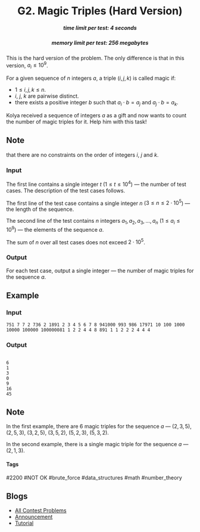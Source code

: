 <h1 style='text-align: center;'> G2. Magic Triples (Hard Version)</h1>

<h5 style='text-align: center;'>time limit per test: 4 seconds</h5>
<h5 style='text-align: center;'>memory limit per test: 256 megabytes</h5>

This is the hard version of the problem. The only difference is that in this version, $a_i \le 10^9$.

For a given sequence of $n$ integers $a$, a triple $(i, j, k)$ is called magic if: 

* $1 \le i, j, k \le n$.
* $i$, $j$, $k$ are pairwise distinct.
* there exists a positive integer $b$ such that $a_i \cdot b = a_j$ and $a_j \cdot b = a_k$.

Kolya received a sequence of integers $a$ as a gift and now wants to count the number of magic triples for it. Help him with this task!

## Note

 that there are no constraints on the order of integers $i$, $j$ and $k$.

### Input

The first line contains a single integer $t$ ($1 \le t \le 10^4$) — the number of test cases. The description of the test cases follows.

The first line of the test case contains a single integer $n$ ($3 \le n \le 2 \cdot 10^5$) — the length of the sequence.

The second line of the test contains $n$ integers $a_1, a_2, a_3, \dots, a_n$ ($1 \le a_i \le 10^9$) — the elements of the sequence $a$.

The sum of $n$ over all test cases does not exceed $2 \cdot 10^5$.

### Output

For each test case, output a single integer — the number of magic triples for the sequence $a$.

## Example

### Input


```text
751 7 7 2 736 2 1891 2 3 4 5 6 7 8 941000 993 986 17971 10 100 1000 10000 100000 100000081 1 2 2 4 4 8 891 1 1 2 2 2 4 4 4
```
### Output

```text

6
1
3
0
9
16
45

```
## Note

In the first example, there are $6$ magic triples for the sequence $a$ — $(2, 3, 5)$, $(2, 5, 3)$, $(3, 2, 5)$, $(3, 5, 2)$, $(5, 2, 3)$, $(5, 3, 2)$.

In the second example, there is a single magic triple for the sequence $a$ — $(2, 1, 3)$.



#### Tags 

#2200 #NOT OK #brute_force #data_structures #math #number_theory 

## Blogs
- [All Contest Problems](../Codeforces_Round_867_(Div._3).md)
- [Announcement](../blogs/Announcement.md)
- [Tutorial](../blogs/Tutorial.md)
